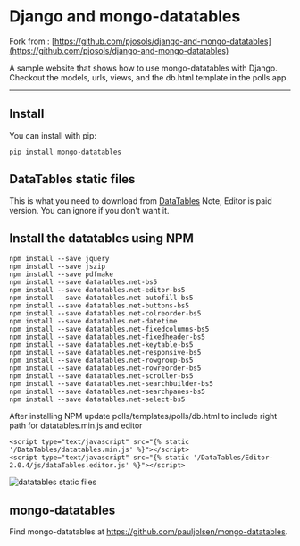 # Django and mongo-datatables

Fork from : [https://github.com/pjosols/django-and-mongo-datatables](https://github.com/pjosols/django-and-mongo-datatables)

A sample website that shows how to use mongo-datatables with Django. Checkout the models, urls, views, and the db.html template in the polls app.

----

## Install

You can install with pip:

    pip install mongo-datatables

## DataTables static files

This is what you need to download from [DataTables](https://datatables.net/download/)  Note, Editor is paid version. You can ignore if you don't want it.

## Install the datatables using NPM

```
npm install --save jquery
npm install --save jszip
npm install --save pdfmake
npm install --save datatables.net-bs5
npm install --save datatables.net-editor-bs5
npm install --save datatables.net-autofill-bs5
npm install --save datatables.net-buttons-bs5
npm install --save datatables.net-colreorder-bs5
npm install --save datatables.net-datetime
npm install --save datatables.net-fixedcolumns-bs5
npm install --save datatables.net-fixedheader-bs5
npm install --save datatables.net-keytable-bs5
npm install --save datatables.net-responsive-bs5
npm install --save datatables.net-rowgroup-bs5
npm install --save datatables.net-rowreorder-bs5
npm install --save datatables.net-scroller-bs5
npm install --save datatables.net-searchbuilder-bs5
npm install --save datatables.net-searchpanes-bs5
npm install --save datatables.net-select-bs5
```

After installing NPM update polls/templates/polls/db.html to include right path for datatables.min.js and editor

```
<script type="text/javascript" src="{% static '/DataTables/datatables.min.js' %}"></script>
<script type="text/javascript" src="{% static '/DataTables/Editor-2.0.4/js/dataTables.editor.js' %}"></script>
```


![datatables static files](datatables_static_files.jpg)


## mongo-datatables

Find mongo-datatables at <https://github.com/pauljolsen/mongo-datatables>.

